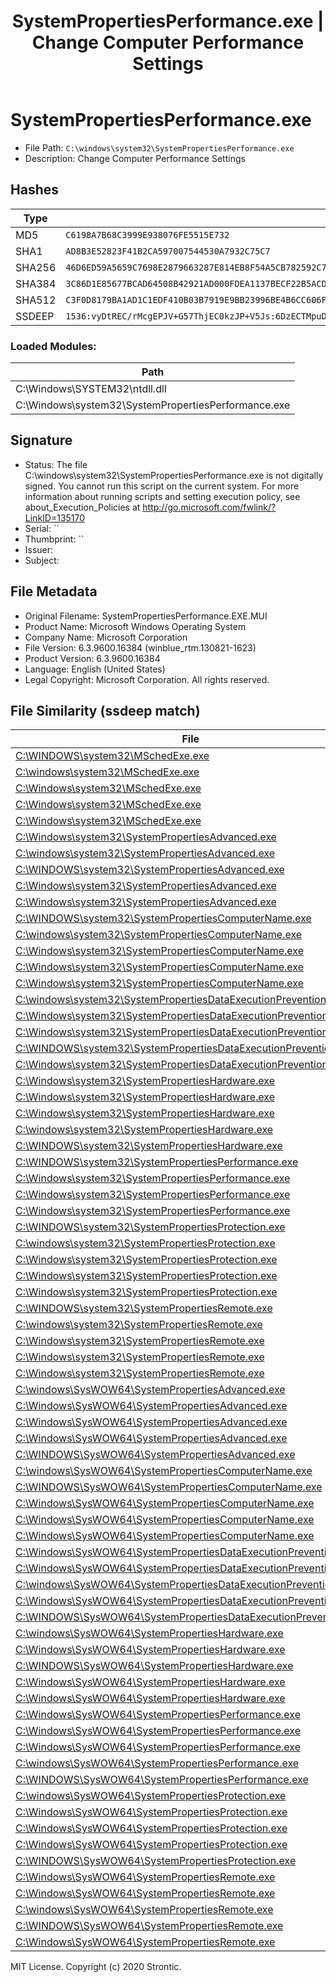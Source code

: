 ﻿---
title: SystemPropertiesPerformance.exe | Change Computer Performance Settings
---

# SystemPropertiesPerformance.exe 

* File Path: `C:\windows\system32\SystemPropertiesPerformance.exe`
* Description: Change Computer Performance Settings

## Hashes

Type | Hash
-- | --
MD5 | `C6198A7B68C3999E938076FE5515E732`
SHA1 | `AD8B3E52823F41B2CA597007544530A7932C75C7`
SHA256 | `46D6ED59A5659C7698E2879663287E814EB8F54A5CB782592C730E4B73F18411`
SHA384 | `3C86D1E85677BCAD64508B42921AD000FDEA1137BECF22B5ACDD73D8DE358BE8F5FF54EFC4ACB5BD7275642BCB4C06B5`
SHA512 | `C3F0D8179BA1AD1C1EDF410B03B7919E9BB23996BE4B6CC606FF3A571FE021B085AD202ED5FEC493C8F451FF4FB2D279411BF2DEC9BF591C34283984E9162189`
SSDEEP | `1536:vyDtREC/rMcgEPJV+G57ThjEC0kzJP+V5Js:6DzECTMpuDhjRVJGa`

### Loaded Modules:

Path |
-- |
C:\Windows\SYSTEM32\ntdll.dll |
C:\Windows\system32\SystemPropertiesPerformance.exe |


## Signature

* Status: The file C:\windows\system32\SystemPropertiesPerformance.exe is not digitally signed. You cannot run this script on the current system. For more information about running scripts and setting execution policy, see about_Execution_Policies at http://go.microsoft.com/fwlink/?LinkID=135170
* Serial: ``
* Thumbprint: ``
* Issuer: 
* Subject: 

## File Metadata

* Original Filename: SystemPropertiesPerformance.EXE.MUI
* Product Name: Microsoft Windows Operating System
* Company Name: Microsoft Corporation
* File Version: 6.3.9600.16384 (winblue_rtm.130821-1623)
* Product Version: 6.3.9600.16384
* Language: English (United States)
* Legal Copyright:  Microsoft Corporation. All rights reserved.

## File Similarity (ssdeep match)

File | Score
-- | --
[C:\WINDOWS\system32\MSchedExe.exe](MSchedExe.exe-08E812ABE592D0C4B3D899225BCE5FB6.md) | 91
[C:\windows\system32\MSchedExe.exe](MSchedExe.exe-32A50A283BBB1E3A84007E4B22A56427.md) | 91
[C:\Windows\system32\MSchedExe.exe](MSchedExe.exe-4D08AB6F00FCD7273568C7D3F8429BC3.md) | 94
[C:\Windows\system32\MSchedExe.exe](MSchedExe.exe-89E7C865C8D862C55404B8B9A5F4B371.md) | 93
[C:\Windows\system32\MSchedExe.exe](MSchedExe.exe-E3925F4CC29AE1B866D77B6B1578FDC2.md) | 90
[C:\Windows\system32\SystemPropertiesAdvanced.exe](SystemPropertiesAdvanced.exe-167BD51C53D3972B0F7EFB1ABA6FB207.md) | 88
[C:\windows\system32\SystemPropertiesAdvanced.exe](SystemPropertiesAdvanced.exe-6708EE1F564796A19B814CA9359FB20B.md) | 88
[C:\WINDOWS\system32\SystemPropertiesAdvanced.exe](SystemPropertiesAdvanced.exe-80F3A1B9A59291751D19F6D574193057.md) | 91
[C:\Windows\system32\SystemPropertiesAdvanced.exe](SystemPropertiesAdvanced.exe-EF9954642D921EBE2AE21D7D4035FA27.md) | 85
[C:\Windows\system32\SystemPropertiesAdvanced.exe](SystemPropertiesAdvanced.exe-FA040B18D2D2061AB38CF4E52E753854.md) | 88
[C:\WINDOWS\system32\SystemPropertiesComputerName.exe](SystemPropertiesComputerName.exe-04E31CB03986D4F85337D93B39627DC1.md) | 88
[C:\windows\system32\SystemPropertiesComputerName.exe](SystemPropertiesComputerName.exe-401DC1A773377617AF023215DBCBE78B.md) | 90
[C:\Windows\system32\SystemPropertiesComputerName.exe](SystemPropertiesComputerName.exe-4FDAEBA7E608FD084177D28646773CA5.md) | 88
[C:\Windows\system32\SystemPropertiesComputerName.exe](SystemPropertiesComputerName.exe-6711765F323289F5008A6A2A04B6F264.md) | 88
[C:\Windows\system32\SystemPropertiesComputerName.exe](SystemPropertiesComputerName.exe-A48881AC5DFD0282A6D9A659E13D522F.md) | 88
[C:\windows\system32\SystemPropertiesDataExecutionPrevention.exe](SystemPropertiesDataExecutionPrevention.exe-1B38BD96F39130B8A3911035240011F4.md) | 88
[C:\Windows\system32\SystemPropertiesDataExecutionPrevention.exe](SystemPropertiesDataExecutionPrevention.exe-58D5E5BF262EA3536AC9E58E40F1BE8C.md) | 88
[C:\Windows\system32\SystemPropertiesDataExecutionPrevention.exe](SystemPropertiesDataExecutionPrevention.exe-5AC38FE8FBAFA83DC19D96480EB0DFAF.md) | 88
[C:\WINDOWS\system32\SystemPropertiesDataExecutionPrevention.exe](SystemPropertiesDataExecutionPrevention.exe-98EB858CBF77F962D5D7396B81EEA8E6.md) | 88
[C:\Windows\system32\SystemPropertiesDataExecutionPrevention.exe](SystemPropertiesDataExecutionPrevention.exe-DE58532954C2704F2B2309FFC320651D.md) | 88
[C:\Windows\system32\SystemPropertiesHardware.exe](SystemPropertiesHardware.exe-951F9402C3D7C1520912574C19D0BFFE.md) | 91
[C:\Windows\system32\SystemPropertiesHardware.exe](SystemPropertiesHardware.exe-BF5BC0D70A936890D38D2510EE07A2CD.md) | 88
[C:\Windows\system32\SystemPropertiesHardware.exe](SystemPropertiesHardware.exe-DA5A29AD398DF417879AA7B59566CD08.md) | 88
[C:\windows\system32\SystemPropertiesHardware.exe](SystemPropertiesHardware.exe-E0A90CC0420D0E4055AD1AA2409861AA.md) | 88
[C:\WINDOWS\system32\SystemPropertiesHardware.exe](SystemPropertiesHardware.exe-F36BCB21953623DAAF2DF9D2F5035B5B.md) | 88
[C:\WINDOWS\system32\SystemPropertiesPerformance.exe](SystemPropertiesPerformance.exe-694BF3376BEED27A7B71447D1E01D855.md) | 86
[C:\Windows\system32\SystemPropertiesPerformance.exe](SystemPropertiesPerformance.exe-A4D78BAEDDFAD74D5AD05F25317E839A.md) | 85
[C:\Windows\system32\SystemPropertiesPerformance.exe](SystemPropertiesPerformance.exe-AB32E55D2DAC9E9427F89D835054F8D7.md) | 88
[C:\Windows\system32\SystemPropertiesPerformance.exe](SystemPropertiesPerformance.exe-E4FBF7CAB8669C7C9CEF92205D2F2FFC.md) | 88
[C:\WINDOWS\system32\SystemPropertiesProtection.exe](SystemPropertiesProtection.exe-08E7ED3B8AC417381982959A5A349571.md) | 94
[C:\windows\system32\SystemPropertiesProtection.exe](SystemPropertiesProtection.exe-16E9483CD0C84D39E83C2645E51F598B.md) | 88
[C:\Windows\system32\SystemPropertiesProtection.exe](SystemPropertiesProtection.exe-26640D2D4FA912FC9A354EF6CFE500FF.md) | 88
[C:\Windows\system32\SystemPropertiesProtection.exe](SystemPropertiesProtection.exe-83A6F5D5B65906B811F4D92CAE30A22D.md) | 90
[C:\Windows\system32\SystemPropertiesProtection.exe](SystemPropertiesProtection.exe-8C4FF7C9FCB061E911D71AED66BC9AE9.md) | 91
[C:\WINDOWS\system32\SystemPropertiesRemote.exe](SystemPropertiesRemote.exe-2176ED22E7D213F8DF7A7DBF9271545D.md) | 88
[C:\windows\system32\SystemPropertiesRemote.exe](SystemPropertiesRemote.exe-381E3758C7687DA1A55DD4221E5B9E6C.md) | 88
[C:\Windows\system32\SystemPropertiesRemote.exe](SystemPropertiesRemote.exe-637924A0C2CA772D516741840E7D9FAB.md) | 88
[C:\Windows\system32\SystemPropertiesRemote.exe](SystemPropertiesRemote.exe-CDCE1EE7F316F249A3C20CC7A0197DA9.md) | 88
[C:\Windows\system32\SystemPropertiesRemote.exe](SystemPropertiesRemote.exe-D2FF471B413BE10F05A0284373EBE710.md) | 88
[C:\windows\SysWOW64\SystemPropertiesAdvanced.exe](SystemPropertiesAdvanced.exe-19D473BE1A8F268B34625333A57E638B.md) | 90
[C:\Windows\SysWOW64\SystemPropertiesAdvanced.exe](SystemPropertiesAdvanced.exe-26230E6CBB94363405DCA88E06C96C12.md) | 86
[C:\Windows\SysWOW64\SystemPropertiesAdvanced.exe](SystemPropertiesAdvanced.exe-2C8585C9189C92A1B04A3F37D541C892.md) | 86
[C:\Windows\SysWOW64\SystemPropertiesAdvanced.exe](SystemPropertiesAdvanced.exe-600B441AE89A3A41AEFB7391125314F0.md) | 88
[C:\WINDOWS\SysWOW64\SystemPropertiesAdvanced.exe](SystemPropertiesAdvanced.exe-79AF1330C36027E27D2DF43DABB6082E.md) | 86
[C:\windows\SysWOW64\SystemPropertiesComputerName.exe](SystemPropertiesComputerName.exe-4A331C224DCCE567C27F4CDDEBBB0476.md) | 91
[C:\WINDOWS\SysWOW64\SystemPropertiesComputerName.exe](SystemPropertiesComputerName.exe-64E90503FB94A75E13BE1BABF58DC392.md) | 88
[C:\Windows\SysWOW64\SystemPropertiesComputerName.exe](SystemPropertiesComputerName.exe-8618B83B5ABEA87429E5FFFEA0F66A1D.md) | 88
[C:\Windows\SysWOW64\SystemPropertiesComputerName.exe](SystemPropertiesComputerName.exe-9BD8582697D4A2C519C2A64FFE940917.md) | 88
[C:\Windows\SysWOW64\SystemPropertiesComputerName.exe](SystemPropertiesComputerName.exe-FE7C7F2202A9288E3580423C41546AAB.md) | 86
[C:\Windows\SysWOW64\SystemPropertiesDataExecutionPrevention.exe](SystemPropertiesDataExecutionPrevention.exe-0CF1C719CD88DA2E2D163CBB1AEFE06C.md) | 88
[C:\Windows\SysWOW64\SystemPropertiesDataExecutionPrevention.exe](SystemPropertiesDataExecutionPrevention.exe-3C6B37E0CCCBC6671B92B2DF77BD3760.md) | 86
[C:\windows\SysWOW64\SystemPropertiesDataExecutionPrevention.exe](SystemPropertiesDataExecutionPrevention.exe-8A7383F370EAC47300D3E3BA136CFD50.md) | 90
[C:\Windows\SysWOW64\SystemPropertiesDataExecutionPrevention.exe](SystemPropertiesDataExecutionPrevention.exe-CA00FF2D2E7E4ACFE9B99B1650956D7D.md) | 88
[C:\WINDOWS\SysWOW64\SystemPropertiesDataExecutionPrevention.exe](SystemPropertiesDataExecutionPrevention.exe-D914C5480B2376551E8ADAA60EC5D2FA.md) | 88
[C:\windows\SysWOW64\SystemPropertiesHardware.exe](SystemPropertiesHardware.exe-302A0CC93935FA8289A95413ED2F9510.md) | 88
[C:\Windows\SysWOW64\SystemPropertiesHardware.exe](SystemPropertiesHardware.exe-668C1C5CD57354E63C6A667B0D9A0C7D.md) | 88
[C:\WINDOWS\SysWOW64\SystemPropertiesHardware.exe](SystemPropertiesHardware.exe-A073742572199105EA2038C1C37330A6.md) | 86
[C:\Windows\SysWOW64\SystemPropertiesHardware.exe](SystemPropertiesHardware.exe-B29A86F8E1B0EFF3E61FC3E43C7897AC.md) | 85
[C:\Windows\SysWOW64\SystemPropertiesHardware.exe](SystemPropertiesHardware.exe-DFC9141799F2E8D40521D3C7A1177B9F.md) | 86
[C:\Windows\SysWOW64\SystemPropertiesPerformance.exe](SystemPropertiesPerformance.exe-52731F569118C488693E02C199A3DB77.md) | 90
[C:\Windows\SysWOW64\SystemPropertiesPerformance.exe](SystemPropertiesPerformance.exe-8820127B5E5BACAE8A63E4F9AB0ADD83.md) | 88
[C:\Windows\SysWOW64\SystemPropertiesPerformance.exe](SystemPropertiesPerformance.exe-8AE729BE17ECE1A1FDCC41AB9EB6900E.md) | 88
[C:\windows\SysWOW64\SystemPropertiesPerformance.exe](SystemPropertiesPerformance.exe-A48E0E6D99EC9E23DF4B448FEDD591A1.md) | 91
[C:\WINDOWS\SysWOW64\SystemPropertiesPerformance.exe](SystemPropertiesPerformance.exe-C0D4EFAE5FB00D39A8FE4019D8C6036C.md) | 90
[C:\windows\SysWOW64\SystemPropertiesProtection.exe](SystemPropertiesProtection.exe-49E2F9FCD47FE8EA1E9062261ABEBF76.md) | 88
[C:\Windows\SysWOW64\SystemPropertiesProtection.exe](SystemPropertiesProtection.exe-69EBB7F618E72B4D25E5B613836811A3.md) | 88
[C:\Windows\SysWOW64\SystemPropertiesProtection.exe](SystemPropertiesProtection.exe-911AECBC7F23CD36C804AD113162D5AD.md) | 90
[C:\Windows\SysWOW64\SystemPropertiesProtection.exe](SystemPropertiesProtection.exe-C10866CE474947F1842777D8E34315DD.md) | 86
[C:\WINDOWS\SysWOW64\SystemPropertiesProtection.exe](SystemPropertiesProtection.exe-F6E03518246D9DD4BD0DA304D386B79A.md) | 88
[C:\Windows\SysWOW64\SystemPropertiesRemote.exe](SystemPropertiesRemote.exe-0DE57A0B7FB7DA84154D92A1B5770873.md) | 86
[C:\Windows\SysWOW64\SystemPropertiesRemote.exe](SystemPropertiesRemote.exe-6068264C72837FF4741001B5FC4DE7A1.md) | 86
[C:\windows\SysWOW64\SystemPropertiesRemote.exe](SystemPropertiesRemote.exe-CA5A7FF55867711D17BECF7E711A9C1E.md) | 88
[C:\WINDOWS\SysWOW64\SystemPropertiesRemote.exe](SystemPropertiesRemote.exe-D985E417E6A4708D4241BB3D2C715AE4.md) | 83
[C:\Windows\SysWOW64\SystemPropertiesRemote.exe](SystemPropertiesRemote.exe-E5BCE633925BF7A1AD38E75DE332E749.md) | 86




MIT License. Copyright (c) 2020 Strontic.



